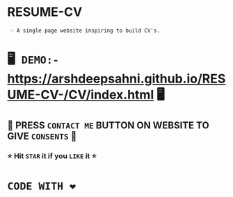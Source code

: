 # RESUME-CV
``` ☞ A single page website inspiring to build CV's.```
# 🖥` DEMO:-` https://arshdeepsahni.github.io/RESUME-CV-/CV/index.html 🖥
## 📩 PRESS `CONTACT ME` BUTTON ON WEBSITE TO GIVE `CONSENTS` 📩
### ⭐️ Hit `STAR` it if you `LIKE` it ⭐️
# `CODE WITH ❤️`
